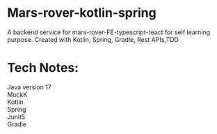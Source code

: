 # Mars-rover-kotlin-spring
A backend service for mars-rover-FE-typescript-react for self learning purpose. Created with Kotlin, Spring, Gradle, Rest APIs,TDD

# Tech Notes:

Java version 17\
MockK\
Kotlin\
Spring\
Junit5\
Gradle
